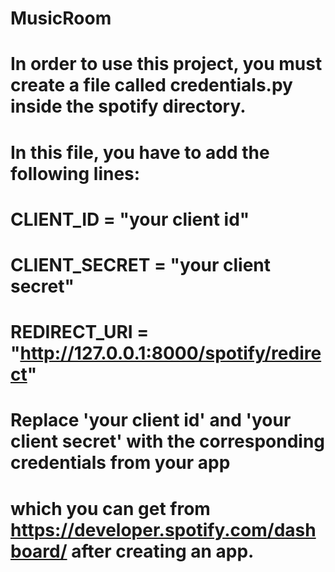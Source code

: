 # MusicRoom

# In order to use this project, you must create a file called credentials.py inside the spotify directory.
# In this file, you have to add the following lines:

# CLIENT_ID = "your client id"
# CLIENT_SECRET = "your client secret"
# REDIRECT_URI = "http://127.0.0.1:8000/spotify/redirect"

# Replace 'your client id' and 'your client secret' with the corresponding credentials from your app
# which you can get from https://developer.spotify.com/dashboard/ after creating an app.
